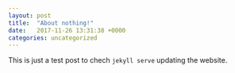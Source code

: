```yaml
---
layout: post
title:  "About nothing!"
date:   2017-11-26 13:31:38 +0000
categories: uncategorized
---
```

This is just a test post to chech `jekyll serve` updating the website.
